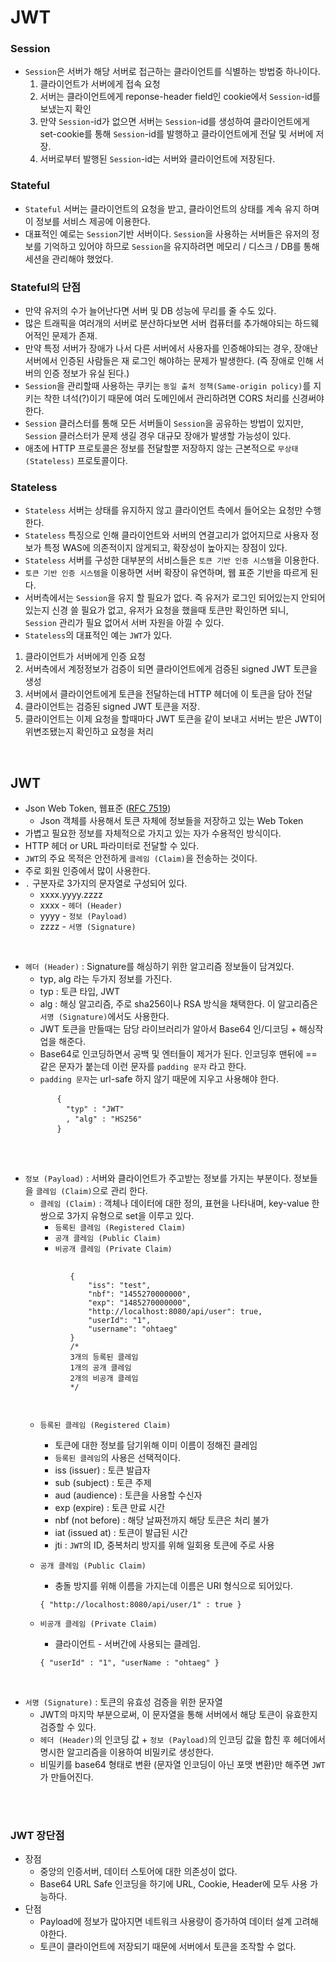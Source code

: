 # JWT

### Session
- `Session`은 서버가 해당 서버로 접근하는 클라이언트를 식별하는 방법중 하나이다.
    1. 클라이언트가 서버에게 접속 요청
    2. 서버는 클라이언트에게 reponse-header field인 cookie에서 `Session`-id를 보냈는지 확인
    3. 만약 `Session`-id가 없으면 서버는 `Session`-id를 생성하여 클라이언트에게 set-cookie를 통해 
    `Session`-id를 발행하고 클라이언트에게 전달 및 서버에 저장.
    4. 서버로부터 발행된 `Session`-id는 서버와 클라이언트에 저장된다.

### Stateful 
- `Stateful` 서버는 클라이언트의 요청을 받고, 클라이언트의 상태를 계속 유지 하며 이 정보를 서비스 제공에 이용한다.
- 대표적인 예로는 `Session`기반 서버이다. `Session`을 사용하는 서버들은 유저의 정보를 기억하고 있어야 하므로
`Session`을 유지하려면 메모리 / 디스크 / DB를 통해 세션을 관리해야 했었다.

### Stateful의 단점
- 만약 유저의 수가 늘어난다면 서버 및 DB 성능에 무리를 줄 수도 있다.
- 많은 트래픽을 여러개의 서버로 분산하다보면 서버 컴퓨터를 추가해야되는 하드웨어적인 문제가 존재.
- 만약 특정 서버가 장애가 나서 다른 서버에서 사용자를 인증해야되는 경우, 장애난 서버에서 인증된 사람들은
재 로그인 해야하는 문제가 발생한다. (즉 장애로 인해 서버의 인증 정보가 유실 된다.)
- `Session`을 관리할때 사용하는 쿠키는 `동일 출처 정책(Same-origin policy)`를 지키는
착한 녀석(?)이기 때문에 여러 도메인에서 관리하려면 CORS 처리를 신경써야 한다.
- `Session` 클러스터를 통해 모든 서버들이 `Session`을 공유하는 방법이 있지만, `Session` 클러스터가 문제 생길 경우
대규모 장애가 발생할 가능성이 있다.
- 애초에 HTTP 프로토콜은 정보를 전달할뿐 저장하지 않는 근본적으로 `무상태(Stateless)` 프로토콜이다.

### Stateless
- `Stateless` 서버는 상태를 유지하지 않고 클라이언트 측에서 들어오는 요청만 수행한다.
- `Stateless` 특징으로 인해 클라이언트와 서버의 연결고리가 없어지므로 사용자 정보가 특정 WAS에 의존적이지 않게되고, 확장성이 높아지는 장점이 있다.
- `Stateless` 서버를 구성한 대부분의 서비스들은 `토큰 기반 인증 시스템`을 이용한다.
- `토큰 기반 인증 시스템`을 이용하면 서버 확장이 유연하며, 웹 표준 기반을 따르게 된다.
- 서버측에서는 `Session`을 유지 할 필요가 없다. 즉 유저가 로그인 되어있는지 안되어있는지 신경 쓸 필요가 없고, 유저가 요청을 했을때 토큰만 확인하면 되니, <br>
`Session` 관리가 필요 없어서 서버 자원을 아낄 수 있다.
- `Stateless`의 대표적인 예는 `JWT`가 있다.
1. 클라이언트가 서버에게 인증 요청
2. 서버측에서 계정정보가 검증이 되면 클라이언트에게 검증된 signed JWT 토큰을 생성
3. 서버에서 클라이언트에게 토큰을 전달하는데 HTTP 헤더에 이 토큰을 담아 전달
4. 클라이언트는 검증된 signed JWT 토큰을 저장.
5. 클라이언트는 이제 요청을 할때마다 JWT 토큰을 같이 보내고 서버는 받은 JWT이 위변조됐는지 확인하고 요청을 처리

<br>

## JWT
- Json Web Token, 웹표준 ([RFC 7519](https://tools.ietf.org/html/rfc7519))
    - Json 객체를 사용해서 토큰 자체에 정보들을 저장하고 있는 Web Token
- 가볍고 필요한 정보를 자체적으로 가지고 있는 자가 수용적인 방식이다.
- HTTP 헤더 or URL 파라미터로 전달할 수 있다.
- `JWT`의 주요 목적은 안전하게 `클레임 (Claim)`을 전송하는 것이다.
- 주로 회원 인증에서 많이 사용한다.
- `.` 구분자로 3가지의 문자열로 구성되어 있다.
    - xxxx.yyyy.zzzz
    - xxxx - `헤더 (Header)`
    - yyyy - `정보 (Payload)`
    - zzzz - `서명 (Signature)`
    
<br>

- `헤더 (Header)` : Signature를 해싱하기 위한 알고리즘 정보들이 담겨있다.
    - typ, alg 라는 두가지 정보를 가진다.
    - typ : 토큰 타입, JWT
    - alg : 해싱 알고리즘, 주로 sha256이나 RSA 방식을 채택한다. 이 알고리즘은 `서명 (Signature)`에서도 사용한다.
    - JWT 토큰을 만들때는 담당 라이브러리가 알아서 Base64 인/디코딩 + 해싱작업을 해준다.
    - Base64로 인코딩하면서 공백 및 엔터들이 제거가 된다. 인코딩후 맨뒤에 == 같은 문자가 붙는데 이런 문자를 `padding 문자` 라고 한다.
    - `padding 문자`는 url-safe 하지 않기 때문에 지우고 사용해야 한다.
    <pre>
        <code>{</code>
        <code>  "typ" : "JWT"</code>
        <code>  , "alg" : "HS256"</code>
        <code>}</code>
    </pre>
       
<br>
 
- `정보 (Payload)` : 서버와 클라이언트가 주고받는 정보를 가지는 부분이다. 정보들을 `클레임 (Claim)`으로 관리 한다.
    - `클레임 (Claim)` : 객체나 데이터에 대한 정의, 표현을 나타내며, key-value 한쌍으로 3가지 유형으로 set을 이루고 있다.
        - `등록된 클레임 (Registered Claim)`
        - `공개 클레임 (Public Claim)`
        - `비공개 클레임 (Private Claim)`
    <pre>
        <code>
            {
                "iss": "test",
                "nbf": "1455270000000",
                "exp": "1485270000000",
                "http://localhost:8080/api/user": true,
                "userId": "1",
                "username": "ohtaeg"
            }
            /*
            3개의 등록된 클레임
            1개의 공개 클레임
            2개의 비공개 클레임
            */
        </code>
    </pre>
    - `등록된 클레임 (Registered Claim)`
        - 토큰에 대한 정보를 담기위해 이미 이름이 정해진 클레임
        - `등록된 클레임`의 사용은 선택적이다.
        - iss (issuer) : 토큰 발급자
        - sub (subject) : 토큰 주제
        - aud (audience) : 토큰을 사용할 수신자
        - exp (expire) : 토큰 만료 시간
        - nbf (not before) : 해당 날짜전까지 해당 토큰은 처리 불가
        - iat (issued at) : 토큰이 발급된 시간
        - jti : `JWT`의 ID, 중복처리 방지를 위해 일회용 토큰에 주로 사용
        
    - `공개 클레임 (Public Claim)`
        - 충돌 방지를 위해 이름을 가지는데 이름은 URI 형식으로 되어있다.
        <pre><code>{ "http://localhost:8080/api/user/1" : true }</code></pre> 
    
    - `비공개 클레임 (Private Claim)`
        - 클라이언트 - 서버간에 사용되는 클레임.
        <pre><code>{ "userId" : "1", "userName : "ohtaeg" }</code></pre>
          
<br>
  
- `서명 (Signature)` : 토큰의 유효성 검증을 위한 문자열
    - JWT의 마지막 부분으로써, 이 문자열을 통해 서버에서 해당 토큰이 유효한지 검증할 수 있다.
    - `헤더 (Header)`의 인코딩 값 + `정보 (Payload)`의 인코딩 값을 합친 후 헤더에서 명시한 알고리즘을 이용하여 비밀키로 생성한다.
    - 비밀키를 base64 형태로 변환 (문자열 인코딩이 아닌 포맷 변환)만 해주면 `JWT`가 만들어진다.
    
<br>
<br>

### JWT 장단점
- 장점
    - 중앙의 인증서버, 데이터 스토어에 대한 의존성이 없다.
    - Base64 URL Safe 인코딩을 하기에 URL, Cookie, Header에 모두 사용 가능하다.
- 단점
    - Payload에 정보가 많아지면 네트워크 사용량이 증가하여 데이터 설계 고려해야한다.
    - 토큰이 클라이언트에 저장되기 때문에 서버에서 토큰을 조작할 수 없다.


